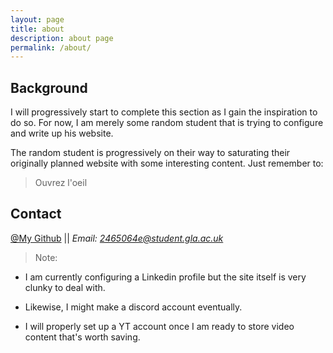 ```yaml
---
layout: page
title: about
description: about page
permalink: /about/
---
```


## Background
I will progressively start to complete this section as I gain the inspiration to do so. For now, I am merely some random student that is trying to configure and write up his website.

The random student is progressively on their way to saturating their originally planned website with some interesting content. Just remember to:
> Ouvrez l'oeil

## Contact
[@My Github](https://github.com/MoradEnCours)  || <em>Email: 2465064e@student.gla.ac.uk</em>


> Note:

* I am currently configuring a Linkedin profile but the site itself is very clunky to deal with.<br/>

* Likewise, I might make a discord account eventually.

* I will properly set up a YT account once I am ready to store video content that's worth saving.
